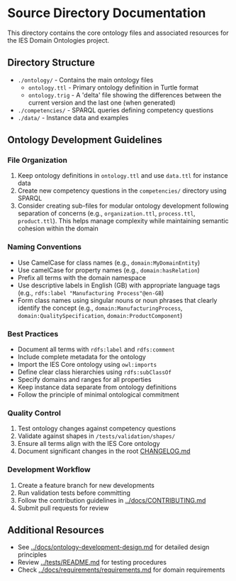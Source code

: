 # Source Directory Documentation

This directory contains the core ontology files and associated resources for the IES Domain Ontologies project.

## Directory Structure

- `./ontology/` - Contains the main ontology files
  - `ontology.ttl` - Primary ontology definition in Turtle format
  - `ontology.trig` - A 'delta' file showing the differences between the current version and the last one (when generated)
- `./competencies/` - SPARQL queries defining competency questions
- `./data/` - Instance data and examples

## Ontology Development Guidelines

### File Organization

1. Keep ontology definitions in `ontology.ttl` and use `data.ttl` for instance data
2. Create new competency questions in the `competencies/` directory using SPARQL
3. Consider creating sub-files for modular ontology development following separation of concerns (e.g., `organization.ttl`, `process.ttl`, `product.ttl`). This helps manage complexity while maintaining semantic cohesion within the domain

### Naming Conventions

- Use CamelCase for class names (e.g., `domain:MyDomainEntity`)
- Use camelCase for property names (e.g., `domain:hasRelation`)
- Prefix all terms with the domain namespace
- Use descriptive labels in English (GB) with appropriate language tags (e.g., `rdfs:label "Manufacturing Process"@en-GB`)
- Form class names using singular nouns or noun phrases that clearly identify the concept (e.g., `domain:ManufacturingProcess`, `domain:QualitySpecification`, `domain:ProductComponent`)

### Best Practices

- Document all terms with `rdfs:label` and `rdfs:comment`
- Include complete metadata for the ontology
- Import the IES Core ontology using `owl:imports`
- Define clear class hierarchies using `rdfs:subClassOf`
- Specify domains and ranges for all properties
- Keep instance data separate from ontology definitions
- Follow the principle of minimal ontological commitment

### Quality Control

1. Test ontology changes against competency questions
2. Validate against shapes in `/tests/validation/shapes/`
3. Ensure all terms align with the IES Core ontology
4. Document significant changes in the root [CHANGELOG.md][CHANGELOG]

### Development Workflow

1. Create a feature branch for new developments
2. Run validation tests before committing
3. Follow the contribution guidelines in [../docs/CONTRIBUTING.md][CONTRIBUTING]
4. Submit pull requests for review

## Additional Resources

- See [../docs/ontology-development-design.md][docs-design] for detailed design principles
- Review [../tests/README.md][tests-readme] for testing procedures
- Check [../docs/requirements/requirements.md][reqs] for domain requirements

[CHANGELOG]: ../CHANGELOG.md
[CONTRIBUTING]: ../docs/CONTRIBUTING.md
[docs-design]: ../docs/ontology-development-design.md
[reqs]: ../docs/requirements/requirements.md
[tests-readme]: ../tests/README.md